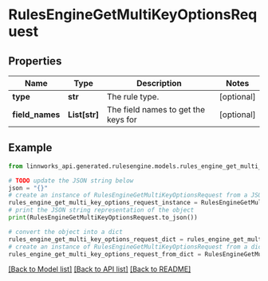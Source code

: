 # RulesEngineGetMultiKeyOptionsRequest


## Properties

Name | Type | Description | Notes
------------ | ------------- | ------------- | -------------
**type** | **str** | The rule type. | [optional] 
**field_names** | **List[str]** | The field names to get the keys for | [optional] 

## Example

```python
from linnworks_api.generated.rulesengine.models.rules_engine_get_multi_key_options_request import RulesEngineGetMultiKeyOptionsRequest

# TODO update the JSON string below
json = "{}"
# create an instance of RulesEngineGetMultiKeyOptionsRequest from a JSON string
rules_engine_get_multi_key_options_request_instance = RulesEngineGetMultiKeyOptionsRequest.from_json(json)
# print the JSON string representation of the object
print(RulesEngineGetMultiKeyOptionsRequest.to_json())

# convert the object into a dict
rules_engine_get_multi_key_options_request_dict = rules_engine_get_multi_key_options_request_instance.to_dict()
# create an instance of RulesEngineGetMultiKeyOptionsRequest from a dict
rules_engine_get_multi_key_options_request_from_dict = RulesEngineGetMultiKeyOptionsRequest.from_dict(rules_engine_get_multi_key_options_request_dict)
```
[[Back to Model list]](../README.md#documentation-for-models) [[Back to API list]](../README.md#documentation-for-api-endpoints) [[Back to README]](../README.md)


